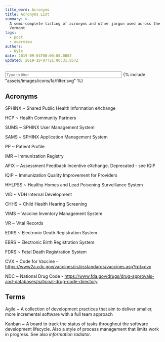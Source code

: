 ```yaml
---
title_word: Acronyms
title: Acronyms List
summary: >-
  A semi-complete listing of acronyms and other jargon used across the State of
  Vermont
tags:
  - post
  - overview
authors:
  - Kyle
date: 2019-09-04T00:00:00.000Z
updated: 2019-10-07T21:00:31.857Z
---
```

<form id="form-filter" class="search mt-0" autocomplete="off">
    <input type="search" id="input-filter" class="hide-clear mt-1" placeholder="Type to filter" autocomplete="off">
    <label for="input-search" aria-label="Search Page" class="mt-1">
      {% include "assets/images/icons/fa/filter.svg" %}
    </label>
</form>

## Acronyms

SPHINX
    ~ Shared Public Health Information eXchange

HCP
    ~ Health Community Partners

SUMS
    ~ SPHINX User Management System

SAMS
    ~ SPHINX Application Management System

PP
    ~ Patient Profile

IMR
    ~ Immunization Registry

AFIX
    ~ Assessment Feedback Incentive eXchange. Deprecated - see IQIP

IQIP
    ~ Immunization Quality Improvement for Providers


HHLPSS
    ~ Healthy Homes and Lead Poisoning Surveillance System

VID
    ~ VDH Internal Development

CHHS
    ~ Child Health Hearing Screening

VIMS
    ~ Vaccine Inventory Management System

VR
    ~ Vital Records

EDRS
    ~ Electronic Death Registration System

EBRS
    ~ Electronic Birth Registration System

FDRS
    ~ Fetal Death Registration System

CVX
    ~ Code for Vaccine  - https://www2a.cdc.gov/vaccines/iis/iisstandards/vaccines.asp?rpt=cvx

NDC
    ~ National Drug Code - https://www.fda.gov/drugs/drug-approvals-and-databases/national-drug-code-directory

## Terms

Agile
    ~ A collection of development practices that aim to deliver smaller, more incremental software with a full team approach

Kanban
    ~ A board to track the status of tasks throughout the software development lifecycle. Also a style of process management that limits work in progress.
      See also _information radiator_.

<style>
.filtering dt,
.filtering dt + dd {
    display: none;
}

.filtering dt.marked,
.filtering dt.marked + dd {
    display: block;
}
form.search input {
    width: 75%;
}
</style>

<script src="/vendor/scripts/mark.js"></script>

<script src="/assets/scripts/filter-text.js"></script>
